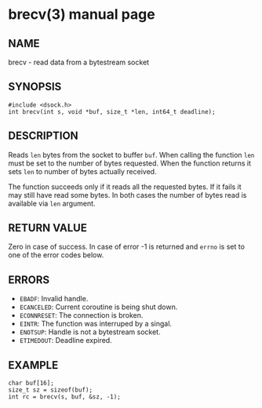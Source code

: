 # brecv(3) manual page

## NAME

brecv - read data from a bytestream socket

## SYNOPSIS

```
#include <dsock.h>
int brecv(int s, void *buf, size_t *len, int64_t deadline);
```

## DESCRIPTION

Reads `len` bytes from the socket to buffer `buf`. When calling the function `len` must be set to the number of bytes requested. When the function returns it sets `len` to number of bytes actually received.

The function succeeds only if it reads all the requested bytes. If it fails it may still have read some bytes. In both cases the number of bytes read is available via `len` argument.

## RETURN VALUE

Zero in case of success. In case of error -1 is returned and `errno` is set to one of the error codes below.

## ERRORS

* `EBADF`: Invalid handle.
* `ECANCELED`: Current coroutine is being shut down.
* `ECONNRESET`: The connection is broken.
* `EINTR`: The function was interruped by a singal.
* `ENOTSUP`: Handle is not a bytestream socket.
* `ETIMEDOUT`: Deadline expired.

## EXAMPLE

```
char buf[16];
size_t sz = sizeof(buf);
int rc = brecv(s, buf, &sz, -1);
```


